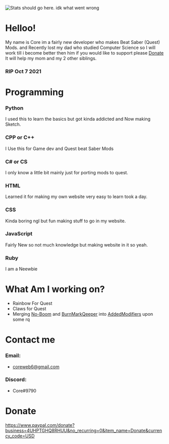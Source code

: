 ![Stats should go here. idk what went wrong](https://github-readme-stats.vercel.app/api?username=Core-Quest&theme=dark)


# Helloo!
My name is Core im a fairly new developer  who makes Beat Saber (Quest) Mods. and Recently lost my dad who studied Computer Science so I will work till i become better then him
if you would like to support please [Donate](https://www.paypal.com/donate?business=4UHPTGHQ8RHUU&no_recurring=0&item_name=Donate&currency_code=USD) It will help my mom and my 2 other siblings.
### RIP Oct 7 2021

# Programming

### Python
I used this to learn the basics but got kinda addicted and Now making Sketch.

### CPP or C++
I Use this for Game dev and Quest beat Saber Mods

### C# or CS
I only know a little bit mainly just for porting mods to quest.

### HTML
Learned it for making my own website very easy to learn took a day.

### CSS
Kinda boring ngl but fun making stuff to go in my website.

### JavaScript
Fairly New so not much knowledge but making website in it so yeah.

### Ruby
I am a Neewbie

# What Am I working on?
* Rainbow For Quest
* Claws for Quest
* Merging [No-Boom](https://github.com/Core-Quest/No-Boom) and [BurnMarkQeeper](https://github.com/Core-Quest/Burn-Mark-Qeeper) into [AddedModifiers](https://github.com/Core-Quest/AddedModifiers) upon some rq


# Contact me
### Email:
* coreweb6@gmail.com
### Discord:
* Core#9790


# Donate
https://www.paypal.com/donate?business=4UHPTGHQ8RHUU&no_recurring=0&item_name=Donate&currency_code=USD
